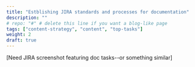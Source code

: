```yaml
---
title: "Estblishing JIRA standards and processes for documentation"
description: ""
# repo: "#" # delete this line if you want a blog-like page
tags: ["content-strategy", "content", "top-tasks"]
weight: 2
draft: true
---
```


[Need JIRA screenshot featuring doc tasks--or something similar]